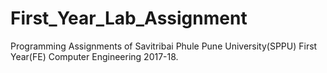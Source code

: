 # First_Year_Lab_Assignment
Programming Assignments of Savitribai Phule Pune University(SPPU) First Year(FE) Computer Engineering 2017-18.
